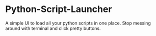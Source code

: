 # Python-Script-Launcher
A simple UI to load all your python scripts in one place. Stop messing around with terminal and click pretty buttons.
